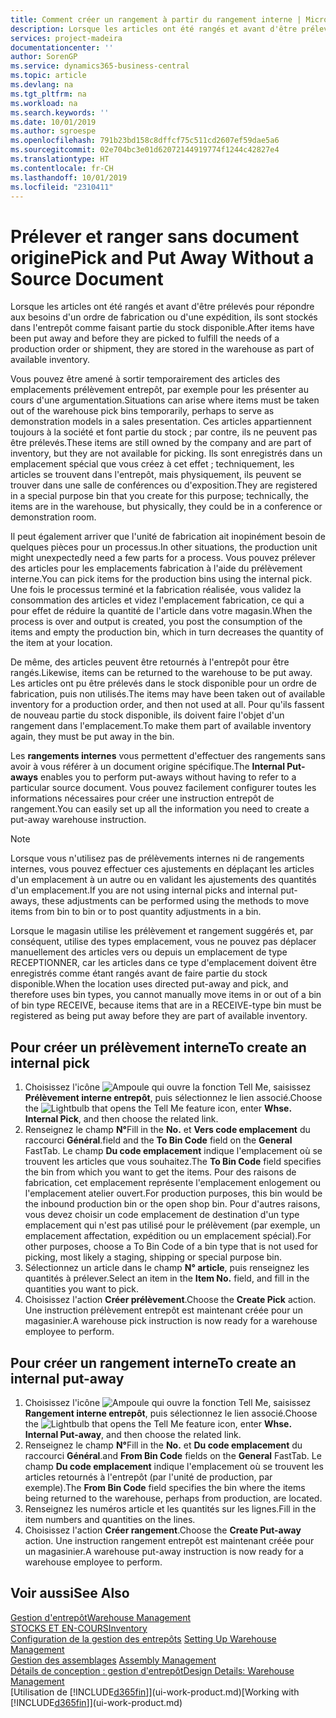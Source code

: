 ```yaml
---
title: Comment créer un rangement à partir du rangement interne | Microsoft Docs
description: Lorsque les articles ont été rangés et avant d'être prélevés pour répondre aux besoins d'un ordre de fabrication ou d'une expédition, ils sont stockés dans l'entrepôt comme faisant partie du stock disponible.
services: project-madeira
documentationcenter: ''
author: SorenGP
ms.service: dynamics365-business-central
ms.topic: article
ms.devlang: na
ms.tgt_pltfrm: na
ms.workload: na
ms.search.keywords: ''
ms.date: 10/01/2019
ms.author: sgroespe
ms.openlocfilehash: 791b23bd158c8dffcf75c511cd2607ef59dae5a6
ms.sourcegitcommit: 02e704bc3e01d62072144919774f1244c42827e4
ms.translationtype: HT
ms.contentlocale: fr-CH
ms.lasthandoff: 10/01/2019
ms.locfileid: "2310411"
---
```

# <a name="pick-and-put-away-without-a-source-document"></a><span data-ttu-id="28af1-103">Prélever et ranger sans document origine</span><span class="sxs-lookup"><span data-stu-id="28af1-103">Pick and Put Away Without a Source Document</span></span>
<span data-ttu-id="28af1-104">Lorsque les articles ont été rangés et avant d'être prélevés pour répondre aux besoins d'un ordre de fabrication ou d'une expédition, ils sont stockés dans l'entrepôt comme faisant partie du stock disponible.</span><span class="sxs-lookup"><span data-stu-id="28af1-104">After items have been put away and before they are picked to fulfill the needs of a production order or shipment, they are stored in the warehouse as part of available inventory.</span></span>  

<span data-ttu-id="28af1-105">Vous pouvez être amené à sortir temporairement des articles des emplacements prélèvement entrepôt, par exemple pour les présenter au cours d'une argumentation.</span><span class="sxs-lookup"><span data-stu-id="28af1-105">Situations can arise where items must be taken out of the warehouse pick bins temporarily, perhaps to serve as demonstration models in a sales presentation.</span></span> <span data-ttu-id="28af1-106">Ces articles appartiennent toujours à la société et font partie du stock ; par contre, ils ne peuvent pas être prélevés.</span><span class="sxs-lookup"><span data-stu-id="28af1-106">These items are still owned by the company and are part of inventory, but they are not available for picking.</span></span> <span data-ttu-id="28af1-107">Ils sont enregistrés dans un emplacement spécial que vous créez à cet effet ; techniquement, les articles se trouvent dans l'entrepôt, mais physiquement, ils peuvent se trouver dans une salle de conférences ou d'exposition.</span><span class="sxs-lookup"><span data-stu-id="28af1-107">They are registered in a special purpose bin that you create for this purpose; technically, the items are in the warehouse, but physically, they could be in a conference or demonstration room.</span></span>  

<span data-ttu-id="28af1-108">Il peut également arriver que l'unité de fabrication ait inopinément besoin de quelques pièces pour un processus.</span><span class="sxs-lookup"><span data-stu-id="28af1-108">In other situations, the production unit might unexpectedly need a few parts for a process.</span></span> <span data-ttu-id="28af1-109">Vous pouvez prélever des articles pour les emplacements fabrication à l'aide du prélèvement interne.</span><span class="sxs-lookup"><span data-stu-id="28af1-109">You can pick items for the production bins using the internal pick.</span></span> <span data-ttu-id="28af1-110">Une fois le processus terminé et la fabrication réalisée, vous validez la consommation des articles et videz l'emplacement fabrication, ce qui a pour effet de réduire la quantité de l'article dans votre magasin.</span><span class="sxs-lookup"><span data-stu-id="28af1-110">When the process is over and output is created, you post the consumption of the items and empty the production bin, which in turn decreases the quantity of the item at your location.</span></span>  

<span data-ttu-id="28af1-111">De même, des articles peuvent être retournés à l'entrepôt pour être rangés.</span><span class="sxs-lookup"><span data-stu-id="28af1-111">Likewise, items can be returned to the warehouse to be put away.</span></span> <span data-ttu-id="28af1-112">Les articles ont pu être prélevés dans le stock disponible pour un ordre de fabrication, puis non utilisés.</span><span class="sxs-lookup"><span data-stu-id="28af1-112">The items may have been taken out of available inventory for a production order, and then not used at all.</span></span> <span data-ttu-id="28af1-113">Pour qu'ils fassent de nouveau partie du stock disponible, ils doivent faire l'objet d'un rangement dans l'emplacement.</span><span class="sxs-lookup"><span data-stu-id="28af1-113">To make them part of available inventory again, they must be put away in the bin.</span></span>  

<span data-ttu-id="28af1-114">Les **rangements internes** vous permettent d'effectuer des rangements sans avoir à vous référer à un document origine spécifique.</span><span class="sxs-lookup"><span data-stu-id="28af1-114">The **Internal Put-aways** enables you to perform put-aways without having to refer to a particular source document.</span></span> <span data-ttu-id="28af1-115">Vous pouvez facilement configurer toutes les informations nécessaires pour créer une instruction entrepôt de rangement.</span><span class="sxs-lookup"><span data-stu-id="28af1-115">You can easily set up all the information you need to create a put-away warehouse instruction.</span></span>  

> [!NOTE]  
>  <span data-ttu-id="28af1-116">Lorsque vous n'utilisez pas de prélèvements internes ni de rangements internes, vous pouvez effectuer ces ajustements en déplaçant les articles d'un emplacement à un autre ou en validant les ajustements des quantités d'un emplacement.</span><span class="sxs-lookup"><span data-stu-id="28af1-116">If you are not using internal picks and internal put-aways, these adjustments can be performed using the methods to move items from bin to bin or to post quantity adjustments in a bin.</span></span>  
>   
>  <span data-ttu-id="28af1-117">Lorsque le magasin utilise les prélèvement et rangement suggérés et, par conséquent, utilise des types emplacement, vous ne pouvez pas déplacer manuellement des articles vers ou depuis un emplacement de type RECEPTIONNER, car les articles dans ce type d'emplacement doivent être enregistrés comme étant rangés avant de faire partie du stock disponible.</span><span class="sxs-lookup"><span data-stu-id="28af1-117">When the location uses directed put-away and pick, and therefore uses bin types, you cannot manually move items in or out of a bin of bin type RECEIVE, because items that are in a RECEIVE-type bin must be registered as being put away before they are part of available inventory.</span></span>  

## <a name="to-create-an-internal-pick"></a><span data-ttu-id="28af1-118">Pour créer un prélèvement interne</span><span class="sxs-lookup"><span data-stu-id="28af1-118">To create an internal pick</span></span>  
1.  <span data-ttu-id="28af1-119">Choisissez l'icône ![Ampoule qui ouvre la fonction Tell Me](media/ui-search/search_small.png "Dites-moi ce que vous voulez faire"), saisissez **Prélèvement interne entrepôt**, puis sélectionnez le lien associé.</span><span class="sxs-lookup"><span data-stu-id="28af1-119">Choose the ![Lightbulb that opens the Tell Me feature](media/ui-search/search_small.png "Tell me what you want to do") icon, enter **Whse. Internal Pick**, and then choose the related link.</span></span>  
2.  <span data-ttu-id="28af1-120">Renseignez le champ **N°**</span><span class="sxs-lookup"><span data-stu-id="28af1-120">Fill in the **No.**</span></span> <span data-ttu-id="28af1-121">et **Vers code emplacement** du raccourci **Général**.</span><span class="sxs-lookup"><span data-stu-id="28af1-121">field and the **To Bin Code** field on the **General** FastTab.</span></span> <span data-ttu-id="28af1-122">Le champ **Du code emplacement** indique l'emplacement où se trouvent les articles que vous souhaitez.</span><span class="sxs-lookup"><span data-stu-id="28af1-122">The **To Bin Code** field specifies the bin from which you want to get the items.</span></span> <span data-ttu-id="28af1-123">Pour des raisons de fabrication, cet emplacement représente l'emplacement enlogement ou l'emplacement atelier ouvert.</span><span class="sxs-lookup"><span data-stu-id="28af1-123">For production purposes, this bin would be the inbound production bin or the open shop bin.</span></span> <span data-ttu-id="28af1-124">Pour d'autres raisons, vous devez choisir un code emplacement de destination d'un type emplacement qui n'est pas utilisé pour le prélèvement (par exemple, un emplacement affectation, expédition ou un emplacement spécial).</span><span class="sxs-lookup"><span data-stu-id="28af1-124">For other purposes, choose a To Bin Code of a bin type that is not used for picking, most likely a staging, shipping or special purpose bin.</span></span>  
3.  <span data-ttu-id="28af1-125">Sélectionnez un article dans le champ **N° article**, puis renseignez les quantités à prélever.</span><span class="sxs-lookup"><span data-stu-id="28af1-125">Select an item in the **Item No.** field, and fill in the quantities you want to pick.</span></span>  
4. <span data-ttu-id="28af1-126">Choisissez l'action **Créer prélèvement**.</span><span class="sxs-lookup"><span data-stu-id="28af1-126">Choose the **Create Pick** action.</span></span> <span data-ttu-id="28af1-127">Une instruction prélèvement entrepôt est maintenant créée pour un magasinier.</span><span class="sxs-lookup"><span data-stu-id="28af1-127">A warehouse pick instruction is now ready for a warehouse employee to perform.</span></span>  

## <a name="to-create-an-internal-put-away"></a><span data-ttu-id="28af1-128">Pour créer un rangement interne</span><span class="sxs-lookup"><span data-stu-id="28af1-128">To create an internal put-away</span></span>  
1.  <span data-ttu-id="28af1-129">Choisissez l'icône ![Ampoule qui ouvre la fonction Tell Me](media/ui-search/search_small.png "Dites-moi ce que vous voulez faire"), saisissez **Rangement interne entrepôt**, puis sélectionnez le lien associé.</span><span class="sxs-lookup"><span data-stu-id="28af1-129">Choose the ![Lightbulb that opens the Tell Me feature](media/ui-search/search_small.png "Tell me what you want to do") icon, enter **Whse. Internal Put-away**, and then choose the related link.</span></span>  
2.  <span data-ttu-id="28af1-130">Renseignez le champ **N°**</span><span class="sxs-lookup"><span data-stu-id="28af1-130">Fill in the **No.**</span></span> <span data-ttu-id="28af1-131">et **Du code emplacement** du raccourci **Général**.</span><span class="sxs-lookup"><span data-stu-id="28af1-131">and **From Bin Code** fields on the **General** FastTab.</span></span> <span data-ttu-id="28af1-132">Le champ **Du code emplacement** indique l'emplacement où se trouvent les articles retournés à l'entrepôt (par l'unité de production, par exemple).</span><span class="sxs-lookup"><span data-stu-id="28af1-132">The **From Bin Code** field specifies the bin where the items being returned to the warehouse, perhaps from production, are located.</span></span>  
3.  <span data-ttu-id="28af1-133">Renseignez les numéros article et les quantités sur les lignes.</span><span class="sxs-lookup"><span data-stu-id="28af1-133">Fill in the item numbers and quantities on the lines.</span></span>  
4.  <span data-ttu-id="28af1-134">Choisissez l'action **Créer rangement**.</span><span class="sxs-lookup"><span data-stu-id="28af1-134">Choose the **Create Put-away** action.</span></span> <span data-ttu-id="28af1-135">Une instruction rangement entrepôt est maintenant créée pour un magasinier.</span><span class="sxs-lookup"><span data-stu-id="28af1-135">A warehouse put-away instruction is now ready for a warehouse employee to perform.</span></span>  

## <a name="see-also"></a><span data-ttu-id="28af1-136">Voir aussi</span><span class="sxs-lookup"><span data-stu-id="28af1-136">See Also</span></span>  
[<span data-ttu-id="28af1-137">Gestion d'entrepôt</span><span class="sxs-lookup"><span data-stu-id="28af1-137">Warehouse Management</span></span>](warehouse-manage-warehouse.md)  
[<span data-ttu-id="28af1-138">STOCKS ET EN-COURS</span><span class="sxs-lookup"><span data-stu-id="28af1-138">Inventory</span></span>](inventory-manage-inventory.md)  
<span data-ttu-id="28af1-139">[Configuration de la gestion des entrepôts](warehouse-setup-warehouse.md)   </span><span class="sxs-lookup"><span data-stu-id="28af1-139">[Setting Up Warehouse Management](warehouse-setup-warehouse.md)   </span></span>  
<span data-ttu-id="28af1-140">[Gestion des assemblages](assembly-assemble-items.md)  </span><span class="sxs-lookup"><span data-stu-id="28af1-140">[Assembly Management](assembly-assemble-items.md)  </span></span>  
[<span data-ttu-id="28af1-141">Détails de conception : gestion d'entrepôt</span><span class="sxs-lookup"><span data-stu-id="28af1-141">Design Details: Warehouse Management</span></span>](design-details-warehouse-management.md)  
<span data-ttu-id="28af1-142">[Utilisation de [!INCLUDE[d365fin](includes/d365fin_md.md)]](ui-work-product.md)</span><span class="sxs-lookup"><span data-stu-id="28af1-142">[Working with [!INCLUDE[d365fin](includes/d365fin_md.md)]](ui-work-product.md)</span></span>
